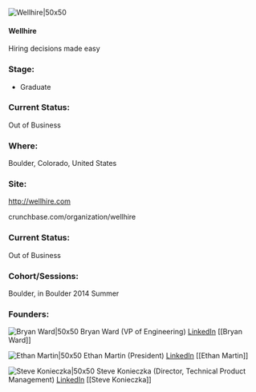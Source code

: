 

![Wellhire|50x50](https://apimg.techstars.com/connect/images/image_files/543593aa28f224535a000006/original/wellhire_logo_color_140.jpg)

#### Wellhire
Hiring decisions made easy

### Stage: 
 - Graduate 

### Current Status: 
Out of Business

### Where:
Boulder, Colorado, United States

### Site:
http://wellhire.com



crunchbase.com/organization/wellhire

### Current Status: 
Out of Business

### Cohort/Sessions: 
Boulder, in Boulder 2014 Summer

### Founders: 

![Bryan Ward|50x50](https://apimg.techstars.com/connect/images/image_files/5435ea02eb0420c27d000009/original/bryan_ward_wellhire_photo.png) Bryan Ward (VP of Engineering) [LinkedIn](https://linkedin.com/in/bryan-ward-6a55a92) [[Bryan Ward]]

![Ethan Martin|50x50](https://apimg.techstars.com/connect/images/image_files/54359f93170509dd1e000008/original/EM_Formal_Headshot.jpg) Ethan Martin (President) [LinkedIn](https://linkedin.com/in/ethanmartindenver) [[Ethan Martin]]

![Steve Konieczka|50x50](https://apimg.techstars.com/connect/images/image_files/5435925a1705090106000003/original/steve_headshot.jpg) Steve Konieczka (Director, Technical Product Management) [LinkedIn](https://linkedin.com/in/stevekonieczka) [[Steve Konieczka]]


